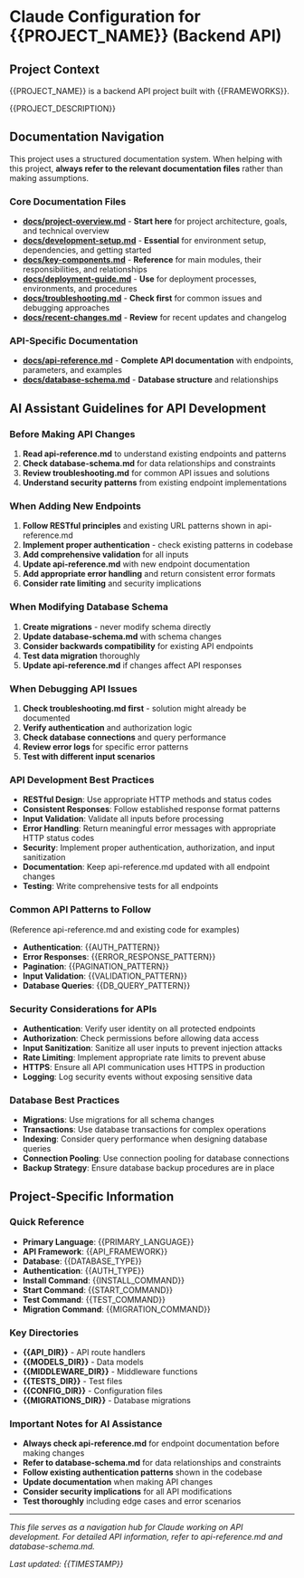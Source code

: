 # Claude Configuration for {{PROJECT_NAME}} (Backend API)

## Project Context
{{PROJECT_NAME}} is a backend API project built with {{FRAMEWORKS}}.

{{PROJECT_DESCRIPTION}}

## Documentation Navigation

This project uses a structured documentation system. When helping with this project, **always refer to the relevant documentation files** rather than making assumptions.

### Core Documentation Files
- **[docs/project-overview.md](docs/project-overview.md)** - **Start here** for project architecture, goals, and technical overview
- **[docs/development-setup.md](docs/development-setup.md)** - **Essential** for environment setup, dependencies, and getting started
- **[docs/key-components.md](docs/key-components.md)** - **Reference** for main modules, their responsibilities, and relationships
- **[docs/deployment-guide.md](docs/deployment-guide.md)** - **Use** for deployment processes, environments, and procedures
- **[docs/troubleshooting.md](docs/troubleshooting.md)** - **Check first** for common issues and debugging approaches
- **[docs/recent-changes.md](docs/recent-changes.md)** - **Review** for recent updates and changelog

### API-Specific Documentation
- **[docs/api-reference.md](docs/api-reference.md)** - **Complete API documentation** with endpoints, parameters, and examples
- **[docs/database-schema.md](docs/database-schema.md)** - **Database structure** and relationships

## AI Assistant Guidelines for API Development

### Before Making API Changes
1. **Read api-reference.md** to understand existing endpoints and patterns
2. **Check database-schema.md** for data relationships and constraints
3. **Review troubleshooting.md** for common API issues and solutions
4. **Understand security patterns** from existing endpoint implementations

### When Adding New Endpoints
1. **Follow RESTful principles** and existing URL patterns shown in api-reference.md
2. **Implement proper authentication** - check existing patterns in codebase
3. **Add comprehensive validation** for all inputs
4. **Update api-reference.md** with new endpoint documentation
5. **Add appropriate error handling** and return consistent error formats
6. **Consider rate limiting** and security implications

### When Modifying Database Schema
1. **Create migrations** - never modify schema directly
2. **Update database-schema.md** with schema changes
3. **Consider backwards compatibility** for existing API endpoints
4. **Test data migration** thoroughly
5. **Update api-reference.md** if changes affect API responses

### When Debugging API Issues
1. **Check troubleshooting.md first** - solution might already be documented
2. **Verify authentication** and authorization logic
3. **Check database connections** and query performance
4. **Review error logs** for specific error patterns
5. **Test with different input scenarios**

### API Development Best Practices
- **RESTful Design**: Use appropriate HTTP methods and status codes
- **Consistent Responses**: Follow established response format patterns
- **Input Validation**: Validate all inputs before processing
- **Error Handling**: Return meaningful error messages with appropriate HTTP status codes
- **Security**: Implement proper authentication, authorization, and input sanitization
- **Documentation**: Keep api-reference.md updated with all endpoint changes
- **Testing**: Write comprehensive tests for all endpoints

### Common API Patterns to Follow
(Reference api-reference.md and existing code for examples)
- **Authentication**: {{AUTH_PATTERN}}
- **Error Responses**: {{ERROR_RESPONSE_PATTERN}}
- **Pagination**: {{PAGINATION_PATTERN}}
- **Input Validation**: {{VALIDATION_PATTERN}}
- **Database Queries**: {{DB_QUERY_PATTERN}}

### Security Considerations for APIs
- **Authentication**: Verify user identity on all protected endpoints
- **Authorization**: Check permissions before allowing data access
- **Input Sanitization**: Sanitize all user inputs to prevent injection attacks
- **Rate Limiting**: Implement appropriate rate limits to prevent abuse
- **HTTPS**: Ensure all API communication uses HTTPS in production
- **Logging**: Log security events without exposing sensitive data

### Database Best Practices
- **Migrations**: Use migrations for all schema changes
- **Transactions**: Use database transactions for complex operations
- **Indexing**: Consider query performance when designing database queries
- **Connection Pooling**: Use connection pooling for database connections
- **Backup Strategy**: Ensure database backup procedures are in place

## Project-Specific Information

### Quick Reference
- **Primary Language**: {{PRIMARY_LANGUAGE}}
- **API Framework**: {{API_FRAMEWORK}}
- **Database**: {{DATABASE_TYPE}}
- **Authentication**: {{AUTH_TYPE}}
- **Install Command**: {{INSTALL_COMMAND}}
- **Start Command**: {{START_COMMAND}}
- **Test Command**: {{TEST_COMMAND}}
- **Migration Command**: {{MIGRATION_COMMAND}}

### Key Directories
- **{{API_DIR}}** - API route handlers
- **{{MODELS_DIR}}** - Data models
- **{{MIDDLEWARE_DIR}}** - Middleware functions
- **{{TESTS_DIR}}** - Test files
- **{{CONFIG_DIR}}** - Configuration files
- **{{MIGRATIONS_DIR}}** - Database migrations

### Important Notes for AI Assistance
- **Always check api-reference.md** for endpoint documentation before making changes
- **Refer to database-schema.md** for data relationships and constraints
- **Follow existing authentication patterns** shown in the codebase
- **Update documentation** when making API changes
- **Consider security implications** for all API modifications
- **Test thoroughly** including edge cases and error scenarios

---
*This file serves as a navigation hub for Claude working on API development. For detailed API information, refer to api-reference.md and database-schema.md.*

*Last updated: {{TIMESTAMP}}*